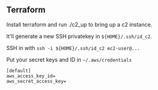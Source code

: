 ## Terraform

Install terraform and run ./c2_up to bring up a c2 instance.

It'll generate a new SSH privatekey in `${HOME}/.ssh/id_c2`.

SSH in with `ssh -i ${HOME}/.ssh/id_c2 ec2-user@...`

Put your secret keys and ID in `~/.aws/credentials`

```
[default]
aws_access_key_id=
aws_secret_access_key=
```
